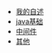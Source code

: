 * [我的自述](/ "我的自述")
* [java基础](java/base.md "java基础")
* [中间件](java/middleware.md "中间件")
* [其他](java/ "其他")

